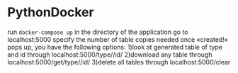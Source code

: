 # PythonDocker
run `docker-compose up` in the directory of the application
go to localhost:5000
specify the number of table copies needed
once «created!» pops up, you have the following options:
1)look at generated table of type <type> and id <id> through localhost:5000/type/<type>/id/<id>
2)download any table through localhost:5000/get/type/<type>/id/<id>
3)delete all tables through localhost:5000/clear
